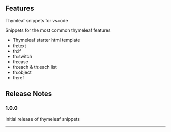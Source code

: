 ## Features

Thymleaf snippets for vscode

Snippets for the most common thymeleaf features
- Thymeleaf starter html template
- th:text
- th:if
- th:switch
- th:case
- th:each & th:each list
- th:object
- th:ref

## Release Notes

### 1.0.0

Initial release of thymeleaf snippets

-----------------------------------------------------------------------------------------------------------
